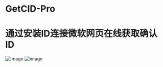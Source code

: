 # GetCID-Pro
# 通过安装ID连接微软网页在线获取确认ID


![image](https://github.com/laomms/GetCID-Pro/blob/master/333.png)
![image](https://github.com/laomms/GetCID-Pro/blob/master/111.jpg)
